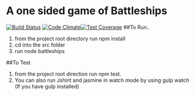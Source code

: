 # A one sided game of Battleships

[![Build Status](https://travis-ci.org/alexgmason/battleships.svg?branch=master)](https://travis-ci.org/alexgmason/battleships) [![Code Climate](https://codeclimate.com/github/alexgmason/battleships/badges/gpa.svg)](https://codeclimate.com/github/alexgmason/battleships)[![Test Coverage](https://codeclimate.com/github/alexgmason/battleships/badges/coverage.svg)](https://codeclimate.com/github/alexgmason/battleships/coverage)
##To Run..
1. from the project root directory run npm install
2. cd into the src folder
2. run node battleships

##To Test
1. from the project root direction run npm test.
2. You can also run Jshint and jasmine in watch mode by using gulp watch (If you have gulp installed)
